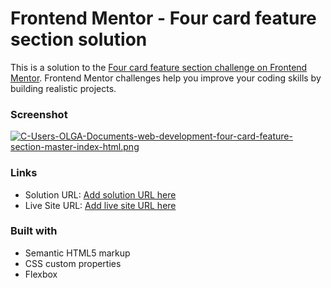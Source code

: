 # Frontend Mentor - Four card feature section solution

This is a solution to the [Four card feature section challenge on Frontend Mentor](https://www.frontendmentor.io/challenges/four-card-feature-section-weK1eFYK). Frontend Mentor challenges help you improve your coding skills by building realistic projects. 

### Screenshot

[![C-Users-OLGA-Documents-web-development-four-card-feature-section-master-index-html.png](https://i.postimg.cc/90NnJsRM/C-Users-OLGA-Documents-web-development-four-card-feature-section-master-index-html.png)](https://postimg.cc/SYCdKTGF)

### Links

- Solution URL: [Add solution URL here](https://your-solution-url.com)
- Live Site URL: [Add live site URL here](https://your-live-site-url.com)


### Built with

- Semantic HTML5 markup
- CSS custom properties
- Flexbox
